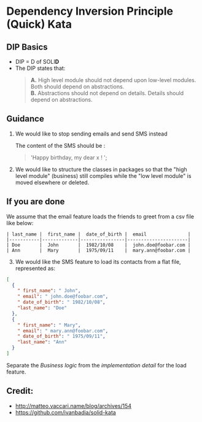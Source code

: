 # Dependency Inversion Principle (Quick) Kata

## DIP Basics

- DIP = D of SOLI**D**
- The DIP states that:
  > **A.** High level module should not depend upon low-level modules. Both should depend on abstractions. <br>
  > **B.** Abstractions should not depend on details. Details should depend on abstractions.

## Guidance

1. We would like to stop sending emails and send SMS instead

    The content of the SMS should be : 
    >'Happy birthday, my dear x ! ';

2. We would like to structure the classes in packages so that the "high level module" (business) still compiles while the "low level module" is moved elsewhere
or deleted.

## If you are done 
We assume that the email feature loads the friends to greet from a csv file like below: 
````
| last_name |  first_name |  date_of_birth |  email               | 
|-----------|-------------|----------------|----------------------| 
| Doe       |  John       |  1982/10/08    |  john.doe@foobar.com | 
| Ann       |  Mary       |  1975/09/11    |  mary.ann@foobar.com | 

````

3. We would like the SMS feature to load its contacts from a flat file, represented as:

  ```json
  [
    {
      " first_name": " John",
      " email": " john.doe@foobar.com",
      " date_of_birth": " 1982/10/08",
      "last_name": "Doe"
    },
    {
      " first_name": " Mary",
      " email": " mary.ann@foobar.com",
      " date_of_birth": " 1975/09/11",
      "last_name": "Ann"
    }
  ]
  ```
 
  Separate the *Business logic* from the *implementation detail* for the load feature. 
  
  ## Credit: 
- http://matteo.vaccari.name/blog/archives/154
- https://github.com/ivanbadia/solid-kata